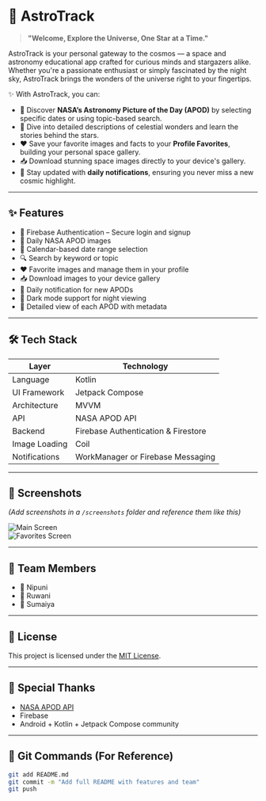 # 🌌 AstroTrack

> **"Welcome, Explore the Universe, One Star at a Time."**

AstroTrack is your personal gateway to the cosmos — a space and astronomy educational app crafted for curious minds and stargazers alike. Whether you're a passionate enthusiast or simply fascinated by the night sky, AstroTrack brings the wonders of the universe right to your fingertips.

✨ With AstroTrack, you can:
- 🚀 Discover **NASA’s Astronomy Picture of the Day (APOD)** by selecting specific dates or using topic-based search.
- 🌠 Dive into detailed descriptions of celestial wonders and learn the stories behind the stars.
- ❤️ Save your favorite images and facts to your **Profile Favorites**, building your personal space gallery.
- 📥 Download stunning space images directly to your device's gallery.
- 🔔 Stay updated with **daily notifications**, ensuring you never miss a new cosmic highlight.

---

## ✨ Features

- 🔐 Firebase Authentication – Secure login and signup
- 📸 Daily NASA APOD images
- 📅 Calendar-based date range selection
- 🔍 Search by keyword or topic
- ❤️ Favorite images and manage them in your profile
- 📥 Download images to your device gallery
- 🔔 Daily notification for new APODs
- 🌙 Dark mode support for night viewing
- 📜 Detailed view of each APOD with metadata

---

## 🛠 Tech Stack

| Layer           | Technology                            |
|----------------|----------------------------------------|
| Language        | Kotlin                                |
| UI Framework    | Jetpack Compose                       |
| Architecture    | MVVM                                  |
| API             | NASA APOD API                         |
| Backend         | Firebase Authentication & Firestore   |
| Image Loading   | Coil                                  |
| Notifications   | WorkManager or Firebase Messaging     |

---

## 📸 Screenshots

*(Add screenshots in a `/screenshots` folder and reference them like this)*

![Main Screen](screenshots/main_screen.png)  
![Favorites Screen](screenshots/favorites_screen.png)

---

## 👥 Team Members

- 👤 Nipuni
- 👤 Ruwani
- 👤 Sumaiya

---

## 📄 License

This project is licensed under the [MIT License](LICENSE).

---

## 🙌 Special Thanks

- [NASA APOD API](https://api.nasa.gov)
- Firebase
- Android + Kotlin + Jetpack Compose community

---

## 🔧 Git Commands (For Reference)

```bash
git add README.md
git commit -m "Add full README with features and team"
git push